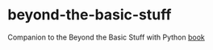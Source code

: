 # beyond-the-basic-stuff

Companion to the Beyond the Basic Stuff with Python [book](https://nostarch.com/beyond-basic-stuff-python)
